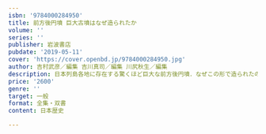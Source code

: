 ```yaml
---
isbn: '9784000284950'
title: 前方後円墳 巨大古墳はなぜ造られたか
volume: ''
series: ''
publisher: 岩波書店
pubdate: '2019-05-11'
cover: 'https://cover.openbd.jp/9784000284950.jpg'
author: 吉村武彦／編集 吉川真司／編集 川尻秋生／編集
description: 日本列島各地に存在する驚くほど巨大な前方後円墳．なぜこの形で造られたのか，古墳が持つ意味とは?
price: '2600'
genre: ''
target: 一般
format: 全集・双書
content: 日本歴史

---
```

